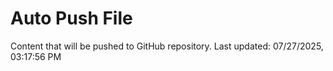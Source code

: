 # Auto Push File

Content that will be pushed to GitHub repository.
Last updated: 07/27/2025, 03:17:56 PM